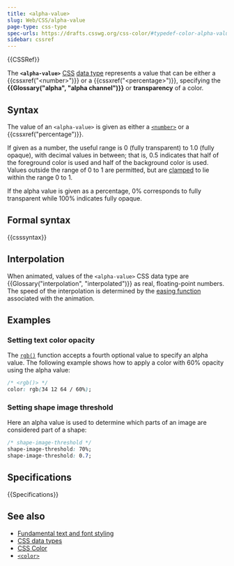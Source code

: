 ```yaml
---
title: <alpha-value>
slug: Web/CSS/alpha-value
page-type: css-type
spec-urls: https://drafts.csswg.org/css-color/#typedef-color-alpha-value
sidebar: cssref
---
```


{{CSSRef}}

The **`<alpha-value>`** [CSS](/en-US/docs/Web/CSS) [data type](/en-US/docs/Web/CSS/CSS_Types) represents a value that can be either a {{cssxref("&lt;number&gt;")}} or a {{cssxref("&lt;percentage&gt;")}}, specifying the **{{Glossary("alpha", "alpha channel")}}** or **transparency** of a color.

## Syntax

The value of an `<alpha-value>` is given as either a [`<number>`](/en-US/docs/Web/CSS/number) or a {{cssxref("percentage")}}.

If given as a number, the useful range is 0 (fully transparent) to 1.0 (fully opaque), with decimal values in between; that is, 0.5 indicates that half of the foreground color is used and half of the background color is used. Values outside the range of 0 to 1 are permitted, but are [clamped](<https://en.wikipedia.org/wiki/Clamping_(graphics)>) to lie within the range 0 to 1.

If the alpha value is given as a percentage, 0% corresponds to fully transparent while 100% indicates fully opaque.

## Formal syntax

{{csssyntax}}

## Interpolation

When animated, values of the `<alpha-value>` CSS data type are {{Glossary("interpolation", "interpolated")}} as real, floating-point numbers. The speed of the interpolation is determined by the [easing function](/en-US/docs/Web/CSS/easing-function) associated with the animation.

## Examples

### Setting text color opacity

The [`rgb()`](/en-US/docs/Web/CSS/color_value/rgb) function accepts a fourth optional value to specify an alpha value.
The following example shows how to apply a color with 60% opacity using the alpha value:

```css
/* <rgb()> */
color: rgb(34 12 64 / 60%);
```

### Setting shape image threshold

Here an alpha value is used to determine which parts of an image are considered part of a shape:

```css
/* shape-image-threshold */
shape-image-threshold: 70%;
shape-image-threshold: 0.7;
```

## Specifications

{{Specifications}}

## See also

- [Fundamental text and font styling](/en-US/docs/Learn/CSS/Styling_text/Fundamentals)
- [CSS data types](/en-US/docs/Web/CSS/CSS_Types)
- [CSS Color](/en-US/docs/Web/CSS/CSS_colors)
- [`<color>`](/en-US/docs/Web/CSS/color_value)
